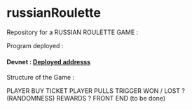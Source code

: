 # russianRoulette
Repository for a RUSSIAN ROULETTE GAME : 

Program deployed : 

#### Devnet : [Deployed addresss](https://explorer.solana.com/address/CjwjKyWT9FWUaKKsU7X1JBJCd1J18ERGfAHsp1Hc8bER?cluster=devnet)


Structure of the Game : 

PLAYER BUY TICKET
PLAYER PULLS TRIGGER 
WON / LOST ? (RANDOMNESS)
REWARDS ? 
FRONT END (to be done) 








